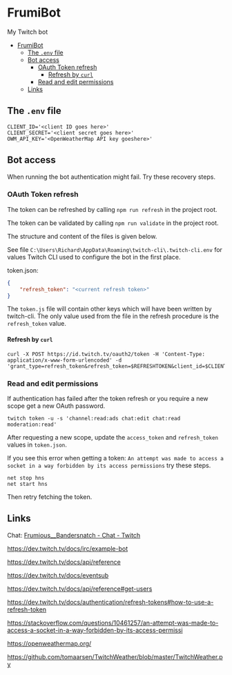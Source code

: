 # FrumiBot

My Twitch bot

- [FrumiBot](#frumibot)
  - [The `.env` file](#the-env-file)
  - [Bot access](#bot-access)
    - [OAuth Token refresh](#oauth-token-refresh)
      - [Refresh by `curl`](#refresh-by-curl)
    - [Read and edit permissions](#read-and-edit-permissions)
  - [Links](#links)

## The `.env` file

```plaintext
CLIENT_ID='<client ID goes here>'
CLIENT_SECRET='<client secret goes here>'
OWM_API_KEY='<OpenWeatherMap API key goeshere>'
```

## Bot access

When running the bot authentication might fail.  Try these recovery steps.

### OAuth Token refresh

The token can be refreshed by calling `npm run refresh` in the project root.

The token can be validated by calling `npm run validate` in the project root.

The structure and content of the files is given below.

See file `C:\Users\Richard\AppData\Roaming\twitch-cli\.twitch-cli.env` for values Twitch CLI used to configure the bot in the first place.

token.json:

```json
{
    "refresh_token": "<current refresh token>"
}
```

The `token.js` file will contain other keys which will have been written by twitch-cli.  The only value used from the file in the refresh procedure is the `refresh_token` value.

#### Refresh by `curl`

```shell
curl -X POST https://id.twitch.tv/oauth2/token -H 'Content-Type: application/x-www-form-urlencoded' -d 'grant_type=refresh_token&refresh_token=$REFRESHTOKEN&client_id=$CLIENTID&client_secret=$CLIENTSECRET'
```

### Read and edit permissions

If authentication has failed after the token refresh or you require a new scope get a new OAuth password.

```shell
twitch token -u -s 'channel:read:ads chat:edit chat:read moderation:read'
```

After requesting a new scope, update the `access_token` and `refresh_token` values in `token.json`.

If you see this error when getting a token:
`An attempt was made to access a socket in a way forbidden by its access permissions` try these steps.

```shell
net stop hns
net start hns
```

Then retry fetching the token.

## Links

Chat: [Frumious__Bandersnatch - Chat - Twitch](https://www.twitch.tv/popout/frumious__bandersnatch/chat?popout=)

https://dev.twitch.tv/docs/irc/example-bot

https://dev.twitch.tv/docs/api/reference

https://dev.twitch.tv/docs/eventsub

https://dev.twitch.tv/docs/api/reference#get-users

https://dev.twitch.tv/docs/authentication/refresh-tokens#how-to-use-a-refresh-token

https://stackoverflow.com/questions/10461257/an-attempt-was-made-to-access-a-socket-in-a-way-forbidden-by-its-access-permissi

https://openweathermap.org/

https://github.com/tomaarsen/TwitchWeather/blob/master/TwitchWeather.py
